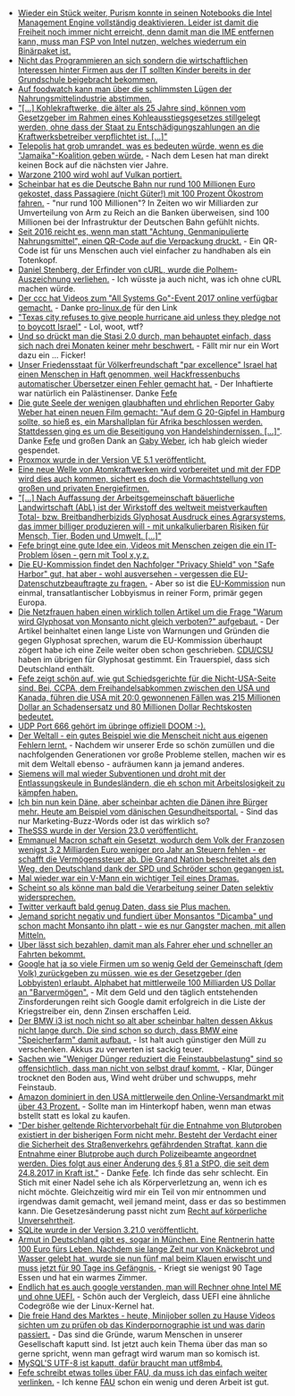 * [Wieder ein Stück weiter, Purism konnte in seinen Notebooks die Intel Management Engine vollständig deaktivieren. Leider ist damit die Freiheit noch immer nicht erreicht, denn damit man die IME entfernen kann, muss man FSP von Intel nutzen, welches wiederrum ein Binärpaket ist.](https://www.pro-linux.de/news/1/25262/librem-notebooks-deaktivieren-intels-management-engine.html)
* [Nicht das Programmieren an sich sondern die wirtschaftlichen Interessen hinter Firmen aus der IT sollten Kinder bereits in der Grundschule beigebracht bekommen.](https://www.heise.de/newsticker/meldung/Informatikerin-Digitalisierung-muss-Grundschulstoff-werden-3867364.html)
* [Auf foodwatch kann man über die schlimmsten Lügen der Nahrungsmittelindustrie abstimmen.](https://www.foodwatch.org/de/informieren/goldener-windbeutel/aktuelle-nachrichten/abstimmung-ueber-goldenen-windbeutel-2017-startet/)
* ["[...] Kohlekraftwerke, die älter als 25 Jahre sind, können vom Gesetzgeber im Rahmen eines Kohleausstiegsgesetzes stillgelegt werden, ohne dass der Staat zu Entschädigungszahlungen an die Kraftwerksbetreiber verpflichtet ist. [...]"](http://www.sonnenseite.com/de/wirtschaft/gesetzgeber-darf-alte-kohlekraftwerke-entschaedigungsfrei-stilllegen.html)
* [Telepolis hat grob umrandet, was es bedeuten würde, wenn es die "Jamaika"-Koalition geben würde.](https://www.heise.de/tp/features/Jamaika-Koalition-Politische-Graeben-mit-Geld-zuschuetten-3868548.html) - Nach dem Lesen hat man direkt keinen Bock auf die nächsten vier Jahre.
* [Warzone 2100 wird wohl auf Vulkan portiert.](http://forums.wz2100.net/viewtopic.php?f=32&t=13651&sid=2998caa2d6e6c972aa8431d6c0d0674e)
* [Scheinbar hat es die Deutsche Bahn nur rund 100 Millionen Euro gekostet, dass Passagiere (nicht Güter!) mit 100 Prozent Ökostrom fahren.](http://www.sonnenseite.com/de/mobilitaet/db-chef-lutz-bahnfahren-ist-klimaschutz.html) - "nur rund 100 Millionen"? In Zeiten wo wir Milliarden zur Umverteilung von Arm zu Reich an die Banken überweisen, sind 100 Millionen bei der Infrastruktur der Deutschen Bahn gefühlt nichts.
* [Seit 2016 reicht es, wenn man statt "Achtung, Genmanipulierte Nahrungsmittel", einen QR-Code auf die Verpackung druckt.](https://www.heise.de/newsticker/meldung/Gentechnik-macht-Fruechte-haltbarer-3867265.html) - Ein QR-Code ist für uns Menschen auch viel einfacher zu handhaben als ein Totenkopf.
* [Daniel Stenberg, der Erfinder von cURL, wurde die Polhem-Auszeichnung verliehen.](https://www.pro-linux.de/news/1/25268/curl-entwickler-enth%C3%A4lt-polhem-auszeichnung.html) - Ich wüsste ja auch nicht, was ich ohne cURL machen würde.
* [Der ccc hat Videos zum "All Systems Go"-Event 2017 online verfügbar gemacht.](https://media.ccc.de/tags/ASG2017) - Danke [pro-linux.de](https://www.pro-linux.de/news/1/25269/videos-der-systemd-und-gstreamer-konferenzen-ver%C3%B6ffentlicht.html) für den Link
* ["Texas city refuses to give people hurricane aid unless they pledge not to boycott Israel"](http://www.independent.co.uk/news/world/americas/texas-hurricane-aid-dickinson-israel-boycott-pledge-harvey-financial-help-free-speech-a8011141.html) - Lol, woot, wtf?
* [Und so drückt man die Stasi 2.0 durch, man behauptet einfach, dass sich nach drei Monaten keiner mehr beschwert.](https://www.heise.de/newsticker/meldung/Computer-Gesichtserkennung-im-Bahnhof-Proteste-abgeflaut-3870182.html) - Fällt mir nur ein Wort dazu ein ... Ficker!
* [Unser Friedensstaat für Völkerfreundschaft "par excellence" Israel hat einen Menschen in Haft genommen, weil Hackfressenbuchs automatischer Übersetzer einen Fehler gemacht hat.](https://www.theguardian.com/technology/2017/oct/24/facebook-palestine-israel-translates-good-morning-attack-them-arrest) - Der Inhaftierte war natürlich ein Palästinenser. Danke [Fefe](https://blog.fefe.de/?ts=a70edbc9)
* [Die gute Seele der wenigen glaubhaften und ehrlichen Reporter Gaby Weber hat einen neuen Film gemacht: "Auf dem G 20-Gipfel in Hamburg sollte, so hieß es, ein Marshallplan für Afrika beschlossen werden. Stattdessen ging es um die Beseitigung von Handelshindernissen. [...]"](https://www.youtube.com/watch?v=B9xookJFl3w). Danke [Fefe](https://blog.fefe.de/?ts=a70ee21b) und großen Dank an [Gaby Weber](https://www.gabyweber.com/index.php/en/), ich hab gleich wieder gespendet.
* [Proxmox wurde in der Version VE 5.1 veröffentlicht.](https://www.proxmox.com/de/news/pressemitteilungen/proxmox-ve-5-1)
* [Eine neue Welle von Atomkraftwerken wird vorbereitet und mit der FDP wird dies auch kommen, sichert es doch die Vormachtstellung von großen und privaten Energiefirmen.](http://www.sonnenseite.com/de/politik/die-naechste-atomrenaissance-wird-in-karlsruhe-vorbereitet.html)
* ["[...] Nach Auffassung der Arbeitsgemeinschaft bäuerliche Landwirtschaft (AbL) ist der Wirkstoff des weltweit meistverkauften Total- bzw. Breitbandherbizids Glyphosat Ausdruck eines Agrarsystems, das immer billiger produzieren will - mit unkalkulierbaren Risiken für Mensch, Tier, Boden und Umwelt. [...]"](http://www.sonnenseite.com/de/umwelt/bauern-gegen-glyphosat.html)
* [Fefe bringt eine gute Idee ein, Videos mit Menschen zeigen die ein IT-Problem lösen - gern mit Tool x,y,z.](https://blog.fefe.de/?ts=a70e5dd7)
* [Die EU-Kommission findet den Nachfolger "Privacy Shield" von "Safe Harbor" gut, hat aber - wohl ausversehen - vergessen die EU-Datenschutzbeauftragte zu fragen.](https://www.heise.de/newsticker/meldung/Privacy-Shield-EU-Datenschuetzer-distanzieren-sich-von-der-Kommission-3871043.html) - Aber so ist die [EU-Kommission](https://de.wikipedia.org/wiki/Europ%C3%A4ische_Kommission) nun einmal, transatlantischer Lobbyismus in reiner Form, primär gegen Europa.
* [Die Netzfrauen haben einen wirklich tollen Artikel um die Frage "Warum wird Glyphosat von Monsanto nicht gleich verboten?" aufgebaut.](https://netzfrauen.org/2017/10/25/glyphosat-monsanto/) - Der Artikel beinhaltet einen lange Liste von Warnungen und Gründen die gegen Glyphosat sprechen, warum die EU-Kommission überhaupt zögert habe ich eine Zeile weiter oben schon geschrieben. [CDU/CSU](https://pbs.twimg.com/media/DM6m8y9W0AI7yK9.jpg) haben im übrigen für Glyphosat gestimmt. Ein Trauerspiel, dass sich Deutschland enthält.
* [Fefe zeigt schön auf, wie gut Schiedsgerichte für die Nicht-USA-Seite sind. Bei, CCPA, dem Freihandelsabkommen zwischen den USA und Kanada, führen die USA mit 20:0 gewonnenen Fällen was 215 Millionen Dollar an Schadensersatz und 80 Millionen Dollar Rechtskosten bedeutet.](https://blog.fefe.de/?ts=a70e67e9)
* [UDP Port 666 gehört im übringe offiziell DOOM :-).](https://de.wikipedia.org/wiki/Liste_der_standardisierten_Ports)
* [Der Weltall - ein gutes Beispiel wie die Menscheit nicht aus eigenen Fehlern lernt.](https://www.heise.de/newsticker/meldung/RISpace-Der-Verkehr-im-All-wird-dichter-und-es-gibt-keine-Regeln-3872790.html) - Nachdem wir unserer Erde so schön zumüllen und die nachfolgenden Generationen vor große Probleme stellen, machen wir es mit dem Weltall ebenso - aufräumen kann ja jemand anderes.
* [Siemens will mal wieder Subventionen und droht mit der Entlassungskeule in Bundesländern, die eh schon mit Arbeitslosigkeit zu kämpfen haben.](https://www.heise.de/newsticker/meldung/Angst-vor-Jobverlusten-an-ostdeutschen-Siemens-Standorten-3872816.html)
* [Ich bin nun kein Däne, aber scheinbar achten die Dänen ihre Bürger mehr. Heute am Beispiel vom dänischen Gesundheitsportal.](https://www.heise.de/newsticker/meldung/Gesundheitsportal-in-Daenemark-macht-Patienten-zu-gleichberechtigten-Partnern-3873652.html) - Sind das nur Marketing-Buzz-Words oder ist das wirklich so?
* [TheSSS wurde in der Version 23.0 veröffentlicht.](https://4mlinux-releases.blogspot.de/)
* [Emmanuel Macron schaft ein Gesetzt, wodurch dem Volk der Franzosen wenigst 3,2 Milliarden Euro weniger pro Jahr an Steuern fehlen - er schafft die Vermögenssteuer ab. Die Grand Nation beschreitet als den Weg, den Deutschland dank der SPD und Schröder schon gegangen ist.](http://www.neopresse.com/europa/der-praesident-der-reichen/)
* [Mal wieder war ein V-Mann ein wichtiger Teil eines Dramas.](https://blog.fefe.de/?ts=a70cdbb2)
* [Scheint so als könne man bald die Verarbeitung seiner Daten selektiv widersprechen.](https://blog.fefe.de/?ts=a70cd77b)
* [Twitter verkauft bald genug Daten, dass sie Plus machen.](https://blog.fefe.de/?ts=a70cd7e6)
* [Jemand spricht negativ und fundiert über Monsantos "Dicamba" und schon macht Monsanto ihn platt - wie es nur Gangster machen, mit allen Mitteln.](http://www.npr.org/sections/thesalt/2017/10/26/559733837/monsanto-and-the-weed-scientists-not-a-love-story)
* [Uber lässt sich bezahlen, damit man als Fahrer eher und schneller an Fahrten bekommt.](https://medium.com/uber-screeds/uber-is-charging-drivers-to-work-b7bf357d9647)
* [Google hat ja so viele Firmen um so wenig Geld der Gemeinschaft (dem Volk) zurückgeben zu müssen, wie es der Gesetzgeber (den Lobbyisten) erlaubt. Alphabet hat mittlerweile 100 Milliarden US Dollar an "Barvermögen".](https://www.heise.de/newsticker/meldung/Google-Holding-Alphabet-ueberrascht-mit-Rekordquartal-3874517.html) - Mit dem Geld und den täglich entstehenden Zinsforderungen reiht sich Google damit erfolgreich in die Liste der Kriegstreiber ein, denn Zinsen erschaffen Leid.
* [Der BMW i3 ist noch nicht so alt aber scheinbar halten dessen Akkus nicht lange durch. Die sind schon so durch, dass BMW eine "Speicherfarm" damit aufbaut.](https://www.golem.de/news/zweitleben-bmw-schickt-alte-autoakkus-auf-die-farm-1710-130843.html) - Ist halt auch günstiger den Müll zu verschenken. Akkus zu verwerten ist sackig teuer.
* [Sachen wie "Weniger Dünger reduziert die Feinstaubbelastung" sind so offensichtlich, dass man nicht von selbst drauf kommt.](http://www.sonnenseite.com/de/wissenschaft/weniger-duenger-reduziert-die-feinstaubbelastung.html) - Klar, Dünger trocknet den Boden aus, Wind weht drüber und schwupps, mehr Feinstaub.
* [Amazon dominiert in den USA mittlerweile den Online-Versandmarkt mit über 43 Prozent.](https://www.golem.de/news/quartalsbericht-amazons-umsatz-waechst-auf-fast-48-milliarden-dollar-1710-130837.html) - Sollte man im Hinterkopf haben, wenn man etwas bstellt statt es lokal zu kaufen.
* ["Der bisher geltende Richtervorbehalt für die Entnahme von Blutproben existiert in der bisherigen Form nicht mehr. Besteht der Verdacht einer die Sicherheit des Straßenverkehrs gefährdenden Straftat, kann die Entnahme einer Blutprobe auch durch Polizeibeamte angeordnet werden. Dies folgt aus einer Änderung des § 81 a StPO, die seit dem 24.8.2017 in Kraft ist."](https://www.haufe.de/recht/weitere-rechtsgebiete/prozessrecht/richtervorbehalt-bei-der-blutprobe-wurde-gesetzlich-aufgehoben_206_424102.html) - Danke [Fefe](https://blog.fefe.de/?ts=a70cfc01). Ich finde das sehr schlecht. Ein Stich mit einer Nadel sehe ich als Körperverletzung an, wenn ich es nicht möchte. Gleichzeitig wird mir ein Teil von mir entnommen und irgendwas damit gemacht, weil jemand meint, dass er das so bestimmen kann. Die Gesetzesänderung passt nicht zum [Recht auf körperliche Unversehrtheit](https://de.wikipedia.org/wiki/Recht_auf_k%C3%B6rperliche_Unversehrtheit).
* [SQLite wurde in der Version 3.21.0 veröffentlicht.](https://www.pro-linux.de/news/1/25281/sqlite-3210-freigegeben.html)
* [Armut in Deutschland gibt es, sogar in München. Eine Rentnerin hatte 100 Euro fürs Leben. Nachdem sie lange Zeit nur von Knäckebrot und Wasser gelebt hat, wurde sie nun fünf mal beim Klauen erwischt und muss jetzt für 90 Tage ins Gefängnis.](https://blog.fefe.de/?ts=a70c3ca7) - Kriegt sie wenigst 90 Tage Essen und hat ein warmes Zimmer.
* [Endlich hat es auch google verstanden, man will Rechner ohne Intel ME und ohne UEFI.](https://www.golem.de/news/freie-linux-firmware-google-will-server-ohne-intel-me-und-uefi-1710-130840.html) - Schön auch der Vergleich, dass UEFI eine ähnliche Codegröße wie der Linux-Kernel hat.
* [Die freie Hand des Marktes - heute, Minijober sollen zu Hause Videos sichten um zu prüfen ob das Kinderpornographie ist und was darin passiert.](https://blog.fefe.de/?ts=a70c3452) - Das sind die Gründe, warum Menschen in unserer Gesellschaft kaputt sind. Ist jetzt auch kein Thema über das man so gerne spricht, wenn man gefragt wird warum man so komisch ist.
* [MySQL'S UTF-8 ist kaputt, dafür braucht man utf8mb4.](https://mathiasbynens.be/notes/mysql-utf8mb4)
* [Fefe schreibt etwas tolles über FAU, da muss ich das einfach weiter verlinken.](https://blog.fefe.de/?ts=a70dd91d) - Ich kenne [FAU](http://www.fau.org/) schon ein wenig und deren Arbeit ist gut.
